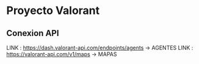 # Proyecto Valorant

## Conexion API
LINK : https://dash.valorant-api.com/endpoints/agents -> AGENTES
LINK : https://valorant-api.com/v1/maps -> MAPAS

